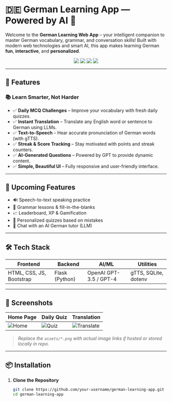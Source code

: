 # 🇩🇪 German Learning App — Powered by AI 🎯

Welcome to the **German Learning Web App** – your intelligent companion to master German vocabulary, grammar, and conversation skills! Built with modern web technologies and smart AI, this app makes learning German **fun**, **interactive**, and **personalized**.

<div align="center">
  <img src="https://img.shields.io/badge/Built%20With-Flask-blue" />
  <img src="https://img.shields.io/badge/LLM-OpenAI%20GPT-green" />
  <img src="https://img.shields.io/badge/Language-German%20%26%20English-yellow" />
  <img src="https://img.shields.io/badge/License-MIT-brightgreen" />
</div>

---

## 🚀 Features

### 📚 Learn Smarter, Not Harder
- ✅ **Daily MCQ Challenges** – Improve your vocabulary with fresh daily quizzes.
- ✅ **Instant Translation** – Translate any English word or sentence to German using LLMs.
- ✅ **Text-to-Speech** – Hear accurate pronunciation of German words (with gTTS).
- ✅ **Streak & Score Tracking** – Stay motivated with points and streak counters.
- ✅ **AI-Generated Questions** – Powered by GPT to provide dynamic content.
- ✅ **Simple, Beautiful UI** – Fully responsive and user-friendly interface.

---

## 🧠 Upcoming Features

- 🔊 Speech-to-text speaking practice
- 🧩 Grammar lessons & fill-in-the-blanks
- 📈 Leaderboard, XP & Gamification
- 🧠 Personalized quizzes based on mistakes
- 🤖 Chat with an AI German tutor (LLM)

---

## 🛠️ Tech Stack

| Frontend | Backend | AI/ML | Utilities |
|---------|---------|--------|-----------|
| HTML, CSS, JS, Bootstrap | Flask (Python) | OpenAI GPT-3.5 / GPT-4 | gTTS, SQLite, dotenv |

---

## 📸 Screenshots

| Home Page | Daily Quiz | Translation |
|----------|------------|-------------|
| ![Home](assets/home.png) | ![Quiz](assets/quiz.png) | ![Translate](assets/translate.png) |

> _Replace the `assets/*.png` with actual image links if hosted or stored locally in repo._

---

## 📦 Installation

1. **Clone the Repository**
   ```bash
   git clone https://github.com/your-username/german-learning-app.git
   cd german-learning-app
